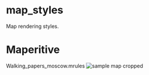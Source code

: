 map_styles
==========

Map rendering styles.

Maperitive
==========
Walking_papers_moscow.mrules
![sample map cropped](http://farm4.staticflickr.com/3751/10569984364_8941306668_c.jpg)
